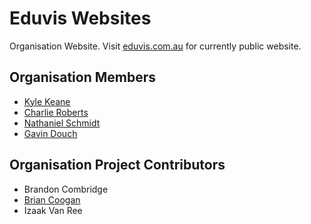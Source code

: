 # Eduvis Websites

Organisation Website. Visit [eduvis.com.au](http://eduvis.com.au) for currently public website.

## Organisation Members

* [Kyle Keane](https://github.com/kylekeane/)
* [Charlie Roberts](https://github.com/eduvis-charlie/)
* [Nathaniel Schmidt](https://github.com/njsch/)
* [Gavin Douch](https://gavindou.ch)

## Organisation Project Contributors

* Brandon Combridge
* [Brian Coogan](https://github.com/briancoogan)
* Izaak Van Ree
